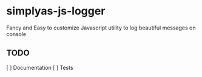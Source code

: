 # simplyas-js-logger

Fancy and Easy to customize Javascript utility to log beautiful messages on console

## TODO

[ ] Documentation
[ ] Tests

